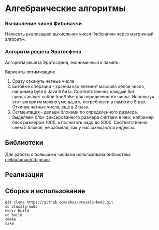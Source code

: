 # Алгебраические алгоритмы

### Вычисление чисел Фибоначчи

Написать реализацию вычисления чисел Фибоначчи через матричный алгоритм.

### Алгоритм решета Эратосфена

Алгоритм решета Эратосфена, экономичный к памяти.

Варианты оптимизации:

1. Сразу откинуть четные числа
1. Битовые операции - храним как элемент массива целое число, например byte в Java 8 бита. Соответственно, каждый бит представляет собой true/false для определенного числа. Используя этот алгоритм можно уменьшить потребности в памяти в 8 раз. Откинув четные числа, еще в 2 раза.
1. Сегментация - делаем блоками по определенного размера. Выделяем блок фиксированного размера считаем в нем, например блок размером 1000, а посчитать надо до 5000. Соответственно сеем 5 блоков, не забывая, как у нас смещаются индексы.

## Библиотеки

Для работы с большими числами использована библиотека [niekbouman/ctbignum](https://github.com/niekbouman/ctbignum)

## Реализация



## Сборка и использование

```
git clone https://github.com/shaj/otusalg-hw03.git
cd otusalg-hw03
mkdir build
cd build
cmake ..
make
```



